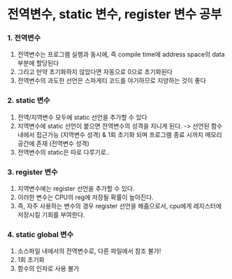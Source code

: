 # 전역변수, static 변수, register 변수 공부


### 1. 전역변수

1. 전역변수는 프로그램 실행과 동시에, 즉 compile time에 address space의 data 부분에 할당된다
2. 그리고 만약 초기화하지 않았다면 자동으로 0으로 초기화된다
3. 전역변수의 과도한 선언은 스파게티 코드를 야기하므로 지양하는 것이 좋다


### 2. static 변수

1. 전역/지역변수 모두에 static 선언을 추가할 수 있다
2. 지역변수에 static 선언이 붙으면 전역변수의 성격을 지니게 된다. -> 선언된 함수 내에서 접근가능 (지역변수 성격) & 1회 초기화 되며 프로그램 종료 시까지 메모리 공간에 존재 (전역변수 성격)
3. 전역변수의 static은 따로 다루기로..


### 3. register 변수

1. 지역변수에는 register 선언을 추가할 수 있다.
2. 이러한 변수는 CPU의 reg에 저장될 확률이 높아진다.
3. 즉, 자주 사용하는 변수의 경우 register 선언을 해줌으로서, cpu에게 레지스터에 저장시킬 기회를 부여한다.

### 4. static global 변수

1. 소스파일 내에서의 전역변수로, 다른 파일에서 참조 불가!
2. 1회 초기화
3. 함수의 인자로 사용 불가
